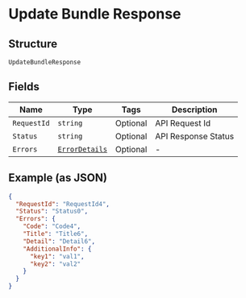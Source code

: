 
# Update Bundle Response

## Structure

`UpdateBundleResponse`

## Fields

| Name | Type | Tags | Description |
|  --- | --- | --- | --- |
| `RequestId` | `string` | Optional | API Request Id |
| `Status` | `string` | Optional | API Response Status |
| `Errors` | [`ErrorDetails`](../../doc/models/error-details.md) | Optional | - |

## Example (as JSON)

```json
{
  "RequestId": "RequestId4",
  "Status": "Status0",
  "Errors": {
    "Code": "Code4",
    "Title": "Title6",
    "Detail": "Detail6",
    "AdditionalInfo": {
      "key1": "val1",
      "key2": "val2"
    }
  }
}
```

